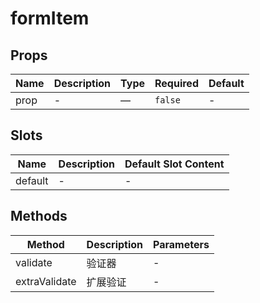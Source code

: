 # formItem

## Props

<!-- @vuese:formItem:props:start -->
|Name|Description|Type|Required|Default|
|---|---|---|---|---|
|prop|-|—|`false`|-|

<!-- @vuese:formItem:props:end -->


## Slots

<!-- @vuese:formItem:slots:start -->
|Name|Description|Default Slot Content|
|---|---|---|
|default|-|-|

<!-- @vuese:formItem:slots:end -->


## Methods

<!-- @vuese:formItem:methods:start -->
|Method|Description|Parameters|
|---|---|---|
|validate|验证器|-|
|extraValidate|扩展验证|-|

<!-- @vuese:formItem:methods:end -->


